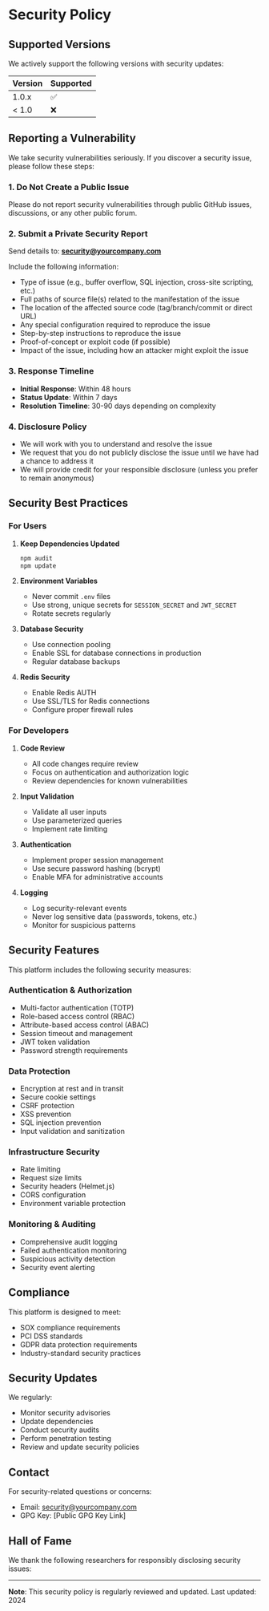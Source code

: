 # Security Policy

## Supported Versions

We actively support the following versions with security updates:

| Version | Supported          |
| ------- | ------------------ |
| 1.0.x   | :white_check_mark: |
| < 1.0   | :x:                |

## Reporting a Vulnerability

We take security vulnerabilities seriously. If you discover a security issue, please follow these steps:

### 1. **Do Not** Create a Public Issue

Please do not report security vulnerabilities through public GitHub issues, discussions, or any other public forum.

### 2. Submit a Private Security Report

Send details to: **security@yourcompany.com**

Include the following information:
- Type of issue (e.g., buffer overflow, SQL injection, cross-site scripting, etc.)
- Full paths of source file(s) related to the manifestation of the issue
- The location of the affected source code (tag/branch/commit or direct URL)
- Any special configuration required to reproduce the issue
- Step-by-step instructions to reproduce the issue
- Proof-of-concept or exploit code (if possible)
- Impact of the issue, including how an attacker might exploit the issue

### 3. Response Timeline

- **Initial Response**: Within 48 hours
- **Status Update**: Within 7 days
- **Resolution Timeline**: 30-90 days depending on complexity

### 4. Disclosure Policy

- We will work with you to understand and resolve the issue
- We request that you do not publicly disclose the issue until we have had a chance to address it
- We will provide credit for your responsible disclosure (unless you prefer to remain anonymous)

## Security Best Practices

### For Users

1. **Keep Dependencies Updated**
   ```bash
   npm audit
   npm update
   ```

2. **Environment Variables**
   - Never commit `.env` files
   - Use strong, unique secrets for `SESSION_SECRET` and `JWT_SECRET`
   - Rotate secrets regularly

3. **Database Security**
   - Use connection pooling
   - Enable SSL for database connections in production
   - Regular database backups

4. **Redis Security**
   - Enable Redis AUTH
   - Use SSL/TLS for Redis connections
   - Configure proper firewall rules

### For Developers

1. **Code Review**
   - All code changes require review
   - Focus on authentication and authorization logic
   - Review dependencies for known vulnerabilities

2. **Input Validation**
   - Validate all user inputs
   - Use parameterized queries
   - Implement rate limiting

3. **Authentication**
   - Implement proper session management
   - Use secure password hashing (bcrypt)
   - Enable MFA for administrative accounts

4. **Logging**
   - Log security-relevant events
   - Never log sensitive data (passwords, tokens, etc.)
   - Monitor for suspicious patterns

## Security Features

This platform includes the following security measures:

### Authentication & Authorization
- Multi-factor authentication (TOTP)
- Role-based access control (RBAC)
- Attribute-based access control (ABAC)
- Session timeout and management
- JWT token validation
- Password strength requirements

### Data Protection
- Encryption at rest and in transit
- Secure cookie settings
- CSRF protection
- XSS prevention
- SQL injection prevention
- Input validation and sanitization

### Infrastructure Security
- Rate limiting
- Request size limits
- Security headers (Helmet.js)
- CORS configuration
- Environment variable protection

### Monitoring & Auditing
- Comprehensive audit logging
- Failed authentication monitoring
- Suspicious activity detection
- Security event alerting

## Compliance

This platform is designed to meet:
- SOX compliance requirements
- PCI DSS standards
- GDPR data protection requirements
- Industry-standard security practices

## Security Updates

We regularly:
- Monitor security advisories
- Update dependencies
- Conduct security audits
- Perform penetration testing
- Review and update security policies

## Contact

For security-related questions or concerns:
- Email: security@yourcompany.com
- GPG Key: [Public GPG Key Link]

## Hall of Fame

We thank the following researchers for responsibly disclosing security issues:

<!-- List will be populated as security researchers report issues -->

---

**Note**: This security policy is regularly reviewed and updated. Last updated: 2024
